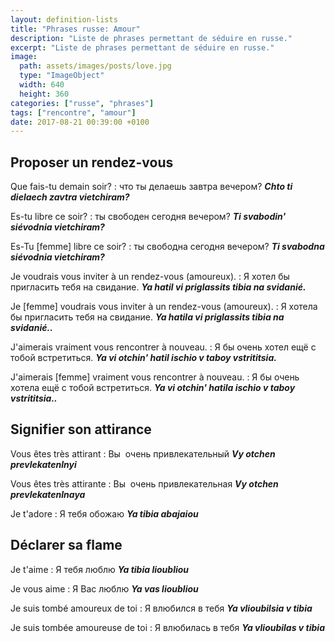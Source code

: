 ```yaml
---
layout: definition-lists
title: "Phrases russe: Amour"
description: "Liste de phrases permettant de séduire en russe."
excerpt: "Liste de phrases permettant de séduire en russe."
image:
  path: assets/images/posts/love.jpg
  type: "ImageObject"
  width: 640
  height: 360
categories: ["russe", "phrases"]
tags: ["rencontre", "amour"]
date: 2017-08-21 00:39:00 +0100
---
```


## Proposer un rendez-vous

Que fais-tu demain soir?
: что ты делаешь завтра вечером?
*__Chto ti dielaech zavtra vietchiram?__*

Es-tu libre ce soir?
: ты свободен сегодня вечером?
*__Ti svabodin' siévodnia vietchiram?__*

Es-Tu [femme] libre ce soir?
: ты свободна сегодня вечером?
*__Ti svabodna siévodnia vietchiram?__*

Je voudrais vous inviter à un rendez-vous (amoureux).
: Я хотел бы пригласить тебя на свидание.
*__Ya hatil vi priglassits tibia na svidanié.__*

Je [femme] voudrais vous inviter à un rendez-vous (amoureux).
: Я хотелa бы пригласить тебя на свидание.
*__Ya hatila vi priglassits tibia na svidanié..__*

J'aimerais vraiment vous rencontrer à nouveau.
: Я бы очень хотел ещё с тобой встретиться.
*__Ya vi otchin' hatil ischio v taboy vstrititsia.__*

J'aimerais [femme] vraiment vous rencontrer à nouveau.
: Я бы очень хотелa ещё с тобой встретиться.
*__Ya vi otchin' hatila ischio v taboy vstrititsia..__*


## Signifier son attirance

Vous êtes très attirant
: Вы  очень привлекательный
*__Vy otchen prevlekatenlnyi__*

Vous êtes très attirante
: Вы  очень привлекательная
*__Vy otchen prevlekatenlnaya__*

Je t'adore
: Я тебя обожаю
*__Ya tibia abajaiou__*


## Déclarer sa flame

Je t'aime
: Я тебя люблю
*__Ya tibia lioubliou__*

Je vous aime
: Я Вас люблю
*__Ya vas lioubliou__*

Je suis tombé amoureux de toi
: Я влюбился в тебя
*__Ya vlioubilsia v tibia__*

Je suis tombée amoureuse de toi
: Я влюбилась в тебя
*__Ya vlioubilas v tibia__*
